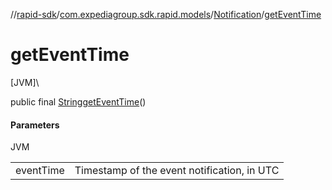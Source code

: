 //[rapid-sdk](../../../index.md)/[com.expediagroup.sdk.rapid.models](../index.md)/[Notification](index.md)/[getEventTime](get-event-time.md)

# getEventTime

[JVM]\

public final [String](https://docs.oracle.com/javase/8/docs/api/java/lang/String.html)[getEventTime](get-event-time.md)()

#### Parameters

JVM

| | |
|---|---|
| eventTime | Timestamp of the event notification, in UTC |
